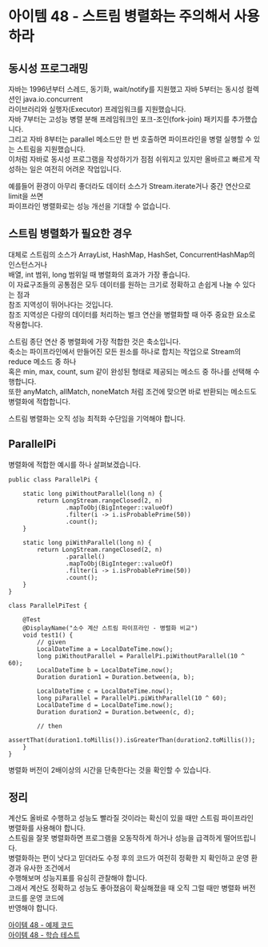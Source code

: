 # 아이템 48 - 스트림 병렬화는 주의해서 사용하라

## 동시성 프로그래밍

자바는 1996년부터 스레드, 동기화, wait/notify를 지원했고 자바 5부터는 동시성 컬렉션인 java.io.concurrent   
라이브러리와 실행자(Executor) 프레임워크를 지원했습니다.   
자바 7부터는 고성능 병렬 분해 프레임워크인 포크-조인(fork-join) 패키지를 추가했습니다.    
그리고 자바 8부터는 parallel 메소드만 한 번 호출하면 파이프라인을 병렬 실행할 수 있는 스트림을 지원했습니다.    
이처럼 자바로 동시성 프로그램을 작성하기가 점점 쉬워지고 있지만 올바르고 빠르게 작성하는 일은 여전히 어려운 작업입니다.    

예를들어 환경이 아무리 좋더라도 데이터 소스가 Stream.iterate거나 중간 연산으로 limit을 쓰면     
파이프라인 병렬화로는 성능 개선을 기대할 수 없습니다.    

## 스트림 병렬화가 필요한 경우

대체로 스트림의 소스가 ArrayList, HashMap, HashSet, ConcurrentHashMap의 인스턴스거나   
배열, int 범위, long 범위일 때 병렬화의 효과가 가장 좋습니다.    
이 자료구조들의 공통점은 모두 데이터를 원하는 크기로 정확하고 손쉽게 나눌 수 있다는 점과    
참조 지역성이 뛰어나다는 것입니다.   
참조 지역성은 다량의 데이터를 처리하는 벌크 연산을 병렬화할 때 아주 중요한 요소로 작용합니다.     

스트림 종단 연산 중 병렬화에 가장 적합한 것은 축소입니다.    
축소는 파이프라인에서 만들어진 모든 원소를 하나로 합치는 작업으로 Stream의 reduce 메소드 중 하나   
혹은 min, max, count, sum 같이 완성된 형태로 제공되는 메소드 중 하나를 선택해 수행합니다.    
또한 anyMatch, allMatch, noneMatch 처럼 조건에 맞으면 바로 반환되는 메소드도 병렬화에 적합합니다.     

스트림 병렬화는 오직 성능 최적화 수단임을 기억해야 합니다.    

## ParallelPi

병렬화에 적합한 예시를 하나 살펴보겠습니다.    

````
public class ParallelPi {

    static long piWithoutParallel(long n) {
        return LongStream.rangeClosed(2, n)
                .mapToObj(BigInteger::valueOf)
                .filter(i -> i.isProbablePrime(50))
                .count();
    }

    static long piWithParallel(long n) {
        return LongStream.rangeClosed(2, n)
                .parallel()
                .mapToObj(BigInteger::valueOf)
                .filter(i -> i.isProbablePrime(50))
                .count();
    }
}
````

````
class ParallelPiTest {

    @Test
    @DisplayName("소수 계산 스트림 파이프라인 - 병렬화 비교")
    void test1() {
        // given
        LocalDateTime a = LocalDateTime.now();
        long piWithoutParallel = ParallelPi.piWithoutParallel(10 ^ 60);
        LocalDateTime b = LocalDateTime.now();
        Duration duration1 = Duration.between(a, b);

        LocalDateTime c = LocalDateTime.now();
        long piParallel = ParallelPi.piWithParallel(10 ^ 60);
        LocalDateTime d = LocalDateTime.now();
        Duration duration2 = Duration.between(c, d);
        
        // then
        assertThat(duration1.toMillis()).isGreaterThan(duration2.toMillis());
    }
}
````

병렬화 버전이 2배이상의 시간을 단축한다는 것을 확인할 수 있습니다.     

## 정리

계산도 올바로 수행하고 성능도 빨라질 것이라는 확신이 있을 때만 스트림 파이프라인 병렬화를 사용해야 합니다.   
스트림을 잘못 병렬화하면 프로그램을 오동작하게 하거나 성능을 급격하게 떨어뜨립니다.    
병렬화하는 편이 낫다고 믿더라도 수정 후의 코드가 여전히 정확한 지 확인하고 운영 환경과 유사한 조건에서  
수행해보며 성능지표를 유심히 관찰해야 합니다.   
그래서 계산도 정확하고 성능도 좋아졌음이 확실해졌을 때 오직 그럴 때만 병렬화 버전 코드를 운영 코드에   
반영해야 합니다.        

[아이템 48 - 예제 코드](https://github.com/320Hwany/EffectiveJava/tree/main/src/main/java/effective/chapter7/item48)                                                                            
[아이템 48 - 학습 테스트](https://github.com/320Hwany/EffectiveJava/tree/main/src/test/java/effective/chapter7/item48)     
